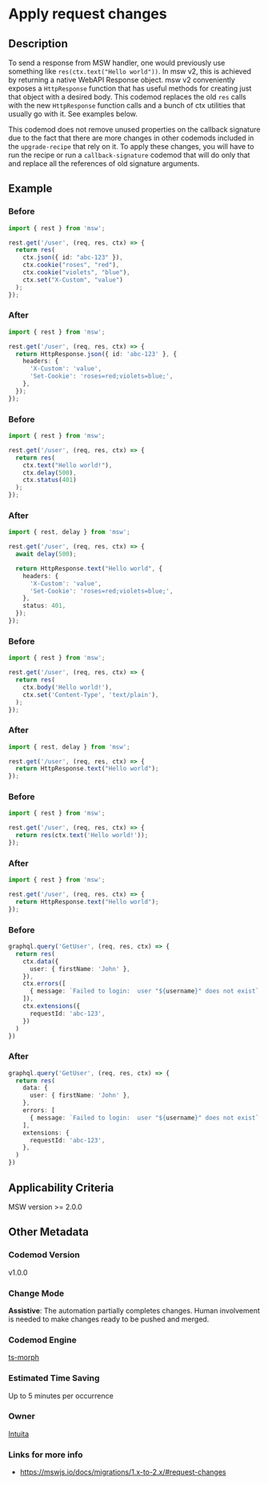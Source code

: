 
# Apply request changes

## Description

To send a response from MSW handler, one would previously use something like `res(ctx.text("Hello world"))`. In msw v2, this is achieved by returning a native WebAPI Response object. msw v2 conveniently exposes a `HttpResponse` function that has useful methods for creating just that object with a desired body. This codemod replaces the old `res` calls with the new `HttpResponse` function calls and a bunch of ctx utilities that usually go with it. See examples below.

This codemod does not remove unused properties on the callback signature due to the fact that there are more changes in other codemods included in the `upgrade-recipe` that rely on it. To apply these changes, you will have to run the recipe or run a `callback-signature` codemod that will do only that and replace all the references of old signature arguments.

## Example

### Before

```ts
import { rest } from 'msw';

rest.get('/user', (req, res, ctx) => {
  return res(
    ctx.json({ id: "abc-123" }),
    ctx.cookie("roses", "red"),
    ctx.cookie("violets", "blue"),
    ctx.set("X-Custom", "value")
  );
});
```

### After

```ts
import { rest } from 'msw';

rest.get('/user', (req, res, ctx) => {
  return HttpResponse.json({ id: 'abc-123' }, {
    headers: {
      'X-Custom': 'value',
      'Set-Cookie': 'roses=red;violets=blue;',
    },
  });
});
```

### Before

```ts
import { rest } from 'msw';

rest.get('/user', (req, res, ctx) => {
  return res(
    ctx.text("Hello world!"),
    ctx.delay(500),
    ctx.status(401)
  );
});
```

### After

```ts
import { rest, delay } from 'msw';

rest.get('/user', (req, res, ctx) => {
  await delay(500);

  return HttpResponse.text("Hello world", {
    headers: {
      'X-Custom': 'value',
      'Set-Cookie': 'roses=red;violets=blue;',
    },
    status: 401,
  });
});
```

### Before

```ts
import { rest } from 'msw';

rest.get('/user', (req, res, ctx) => {
  return res(
    ctx.body('Hello world!'),
    ctx.set('Content-Type', 'text/plain'),
  );
});
```

### After

```ts
import { rest, delay } from 'msw';

rest.get('/user', (req, res, ctx) => {
  return HttpResponse.text("Hello world");
});
```

### Before

```ts
import { rest } from 'msw';

rest.get('/user', (req, res, ctx) => {
  return res(ctx.text('Hello world!'));
});
```

### After

```ts
import { rest } from 'msw';

rest.get('/user', (req, res, ctx) => {
  return HttpResponse.text("Hello world");
});
```

### Before

```ts
graphql.query('GetUser', (req, res, ctx) => {
  return res(
    ctx.data({
      user: { firstName: 'John' },
    }),
    ctx.errors([
      { message: `Failed to login:  user "${username}" does not exist` },
    ]),
    ctx.extensions({
      requestId: 'abc-123',
    })
  )
})
```

### After

```ts
graphql.query('GetUser', (req, res, ctx) => {
  return res(
    data: {
      user: { firstName: 'John' },
    },
    errors: [
      { message: `Failed to login:  user "${username}" does not exist` },
    ],
    extensions: {
      requestId: 'abc-123',
    },
  )
})
```

## Applicability Criteria

MSW version >= 2.0.0

## Other Metadata

### Codemod Version

v1.0.0

### Change Mode

**Assistive**: The automation partially completes changes. Human involvement is needed to make changes ready to be pushed and merged.

### **Codemod Engine**

[ts-morph](https://github.com/dsherret/ts-morph)

### Estimated Time Saving

Up to 5 minutes per occurrence

### Owner

[Intuita](https://github.com/intuita-inc)

### Links for more info

-   https://mswjs.io/docs/migrations/1.x-to-2.x/#request-changes
